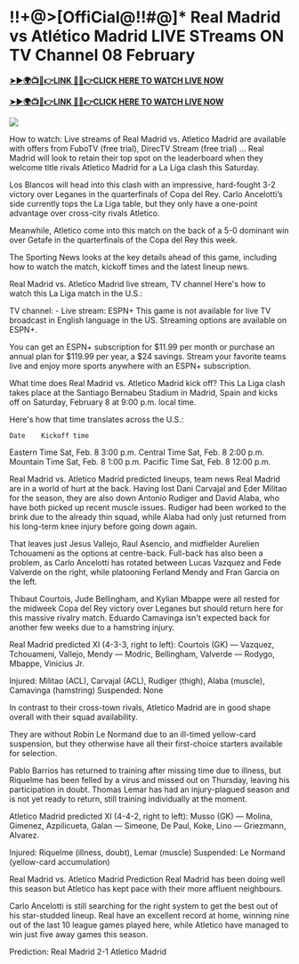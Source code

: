 # !!+@>[OffiCial@!!#@]* Real Madrid vs Atlético Madrid LIVE STreams ON TV Channel 08 February


**[➤►🌍📺📱👉LINK 🔴✅👉CLICK HERE TO WATCH LIVE NOW](http://ultravibetv.com/soccer-pm-zit/?v=Jr+Git)**

**[➤►🌍📺📱👉LINK 🔴✅👉CLICK HERE TO WATCH LIVE NOW](http://ultravibetv.com/soccer-pm-zit/?v=Jr+Git)**

[![](https://blogger.googleusercontent.com/img/b/R29vZ2xl/AVvXsEgw86QcRTQHa_0UF_R0Ce_BfmEP5mTpVruRVIlWCPMMqp8oWxkzZavuKovDSK7oHt7t7csMbgy3jKUoCHU7kED_YXGoogHBc3NxSi3Jurev7bBa3b51d-V1n3mFx857KlyS0FiziJpcUdJgJFovmDw3IASQPNDjw8eVi3p9JbVffFfUQEfkj3-qYllz/s686/soccer.gif)](http://ultravibetv.com/soccer-pm-zit/?v=Jr+Git)

How to watch: Live streams of Real Madrid vs. Atletico Madrid are available with offers from FuboTV (free trial), DirecTV Stream (free trial) ... Real Madrid will look to retain their top spot on the leaderboard when they welcome title rivals Atletico Madrid for a La Liga clash this Saturday.

Los Blancos will head into this clash with an impressive, hard-fought 3-2 victory over Leganes in the quarterfinals of Copa del Rey. Carlo Ancelotti’s side currently tops the La Liga table, but they only have a one-point advantage over cross-city rivals Atletico.

Meanwhile, Atletico come into this match on the back of a 5-0 dominant win over Getafe in the quarterfinals of the Copa del Rey this week.

The Sporting News looks at the key details ahead of this game, including how to watch the match, kickoff times and the latest lineup news.

Real Madrid vs. Atletico Madrid live stream, TV channel
Here's how to watch this La Liga match in the U.S.:

TV channel: -
Live stream: ESPN+
This game is not available for live TV broadcast in English language in the US. Streaming options are available on ESPN+.

You can get an ESPN+ subscription for $11.99 per month or purchase an annual plan for $119.99 per year, a $24 savings. Stream your favorite teams live and enjoy more sports anywhere with an ESPN+ subscription.

What time does Real Madrid vs. Atletico Madrid kick off?
This La Liga clash takes place at the Santiago Bernabeu Stadium in Madrid, Spain and kicks off on Saturday, February 8 at 9:00 p.m. local time.

Here's how that time translates across the U.S.:

 	Date	Kickoff time
Eastern Time	Sat, Feb. 8	3:00 p.m.
Central Time	Sat, Feb. 8	2:00 p.m.
Mountain Time	Sat, Feb. 8	1:00 p.m.
Pacific Time	Sat, Feb. 8	12:00 p.m.

Real Madrid vs. Atletico Madrid predicted lineups, team news
Real Madrid are in a world of hurt at the back. Having lost Dani Carvajal and Eder Militao for the season, they are also down Antonio Rudiger and David Alaba, who have both picked up recent muscle issues. Rudiger had been worked to the brink due to the already thin squad, while Alaba had only just returned from his long-term knee injury before going down again.

That leaves just Jesus Vallejo, Raul Asencio, and midfielder Aurelien Tchouameni as the options at centre-back. Full-back has also been a problem, as Carlo Ancelotti has rotated between Lucas Vazquez and Fede Valverde on the right, while platooning Ferland Mendy and Fran Garcia on the left.

Thibaut Courtois, Jude Bellingham, and Kylian Mbappe were all rested for the midweek Copa del Rey victory over Leganes but should return here for this massive rivalry match. Eduardo Camavinga isn't expected back for another few weeks due to a hamstring injury.

Real Madrid predicted XI (4-3-3, right to left): Courtois (GK) — Vazquez, Tchouameni, Vallejo, Mendy — Modric, Bellingham, Valverde — Rodygo, Mbappe, Vinicius Jr.

Injured: Militao (ACL), Carvajal (ACL), Rudiger (thigh), Alaba (muscle), Camavinga (hamstring)
Suspended: None

In contrast to their cross-town rivals, Atletico Madrid are in good shape overall with their squad availability.

They are without Robin Le Normand due to an ill-timed yellow-card suspension, but they otherwise have all their first-choice starters available for selection.

Pablo Barrios has returned to training after missing time due to illness, but Riquelme has been felled by a virus and missed out on Thursday, leaving his participation in doubt. Thomas Lemar has had an injury-plagued season and is not yet ready to return, still training individually at the moment.

Atletico Madrid predicted XI (4-4-2, right to left): Musso (GK) — Molina, Gimenez, Azpilicueta, Galan — Simeone, De Paul, Koke, Lino — Griezmann, Alvarez.

Injured: Riquelme (illness, doubt), Lemar (muscle)
Suspended: Le Normand (yellow-card accumulation)

Real Madrid vs. Atletico Madrid Prediction 
Real Madrid has been doing well this season but Atletico has kept pace with their more affluent neighbours.

Carlo Ancelotti is still searching for the right system to get the best out of his star-studded lineup. Real have an excellent record at home, winning nine out of the last 10 league games played here, while Atletico have managed to win just five away games this season.

Prediction: Real Madrid 2-1 Atletico Madrid
